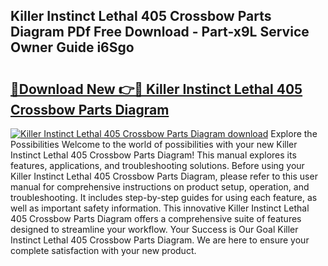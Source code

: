 ## Killer Instinct Lethal 405 Crossbow Parts Diagram PDf Free Download - Part-x9L Service Owner Guide i6Sgo

# <h2><a href="http://dftka88.blite.top/?on=Killer+Instinct+Lethal+405+Crossbow+Parts+Diagram">🔗Download New 👉🔴 Killer Instinct Lethal 405 Crossbow Parts Diagram</a></h2>

[![Killer Instinct Lethal 405 Crossbow Parts Diagram download](https://i.imgur.com/lujVjoI.png)](http://dftka88.blite.top/?on=Killer+Instinct+Lethal+405+Crossbow+Parts+Diagram)
Explore the Possibilities Welcome to the world of possibilities with your new Killer Instinct Lethal 405 Crossbow Parts Diagram! This manual explores its features, applications, and troubleshooting solutions. Before using your Killer Instinct Lethal 405 Crossbow Parts Diagram, please refer to this user manual for comprehensive instructions on product setup, operation, and troubleshooting. It includes step-by-step guides for using each feature, as well as important safety information. This innovative Killer Instinct Lethal 405 Crossbow Parts Diagram offers a comprehensive suite of features designed to streamline your workflow. Your Success is Our Goal Killer Instinct Lethal 405 Crossbow Parts Diagram. We are here to ensure your complete satisfaction with your new product.
